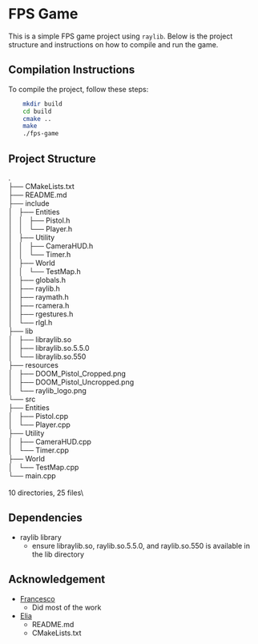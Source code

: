 # FPS Game

This is a simple FPS game project using `raylib`. Below is the project structure and instructions on how to compile and run the game.

## Compilation Instructions

To compile the project, follow these steps:

```sh
    mkdir build
    cd build
    cmake ..
    make
    ./fps-game
```


## Project Structure
.\
├── CMakeLists.txt\
├── README.md\
├── include\
│   ├── Entities\
│   │   ├── Pistol.h\
│   │   └── Player.h\
│   ├── Utility\
│   │   ├── CameraHUD.h\
│   │   └── Timer.h\
│   ├── World\
│   │   └── TestMap.h\
│   ├── globals.h\
│   ├── raylib.h\
│   ├── raymath.h\
│   ├── rcamera.h\
│   ├── rgestures.h\
│   └── rlgl.h\
├── lib\
│   ├── libraylib.so\
│   ├── libraylib.so.5.5.0\
│   └── libraylib.so.550\
├── resources\
│   ├── DOOM_Pistol_Cropped.png\
│   ├── DOOM_Pistol_Uncropped.png\
│   └── raylib_logo.png\
└── src\
    ├── Entities\
    │   ├── Pistol.cpp\
    │   └── Player.cpp\
    ├── Utility\
    │   ├── CameraHUD.cpp\
    │   └── Timer.cpp\
    ├── World\
    │   └── TestMap.cpp\
    └── main.cpp\
\
10 directories, 25 files\

## Dependencies
- raylib library
    - ensure libraylib.so, raylib.so.5.5.0, and raylib.so.550 is available in the lib directory

## Acknowledgement
- [Francesco](https://github.com/froopy090)
    - Did most of the work
- [Elia](https://github.com/Thenewchicken55)
    - README.md
    - CMakeLists.txt
